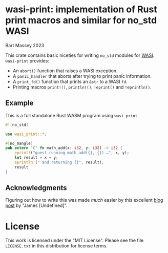 # wasi-print: implementation of Rust print macros and similar for no_std WASI
Bart Massey 2023

This crate contains basic niceties for writing `no_std`
modules for [WASI](https://wasi.dev/). `wasi-print` provides:

* An `abort()` function that raises a WASI exception.
* A `panic_handler` that aborts after trying to print panic information.
* A `print_fd()` function that prints an `&str` to a WASI `fd`.
* Printing macros `print!()`, `println!()`, `!eprint()` and `!eprintln()`.

## Example

This is a full standalone Rust WASM program using
`wasi_print`.

```rust
#![no_std]

use wasi_print::*;

#[no_mangle]
pub extern "C" fn math_add(x: i32, y: i32) -> i32 {
    eprint!("guest running math_add({}, {}) …", x, y);
    let result = x + y;
    eprintln!(" and returning {}", result);
    result
}
```

## Acknowledgments

Figuring out how to write this was made *much* easier by
this excellent [blog
post](https://dev.to/thepuzzlemaker/nostd-with-wasi-is-more-complicated-than-i-thought-it-would-be-14j7)
by "James [Undefined]".

# License

This work is licensed under the "MIT License". Please see the file
`LICENSE.txt` in this distribution for license terms.
